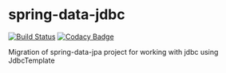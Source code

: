 # spring-data-jdbc
[![Build Status](https://travis-ci.org/rubasace/spring-data-jdbc.svg?branch=master)](https://travis-ci.org/rubasace/spring-data-jdbc)
[![Codacy Badge](https://api.codacy.com/project/badge/Grade/2ebf0cbb5416425bbba9a36b1fbcf594)](https://www.codacy.com/app/rubasace/spring-data-jdbc?utm_source=github.com&amp;utm_medium=referral&amp;utm_content=rubasace/spring-data-jdbc&amp;utm_campaign=Badge_Grade)

Migration of spring-data-jpa project for working with jdbc using JdbcTemplate
